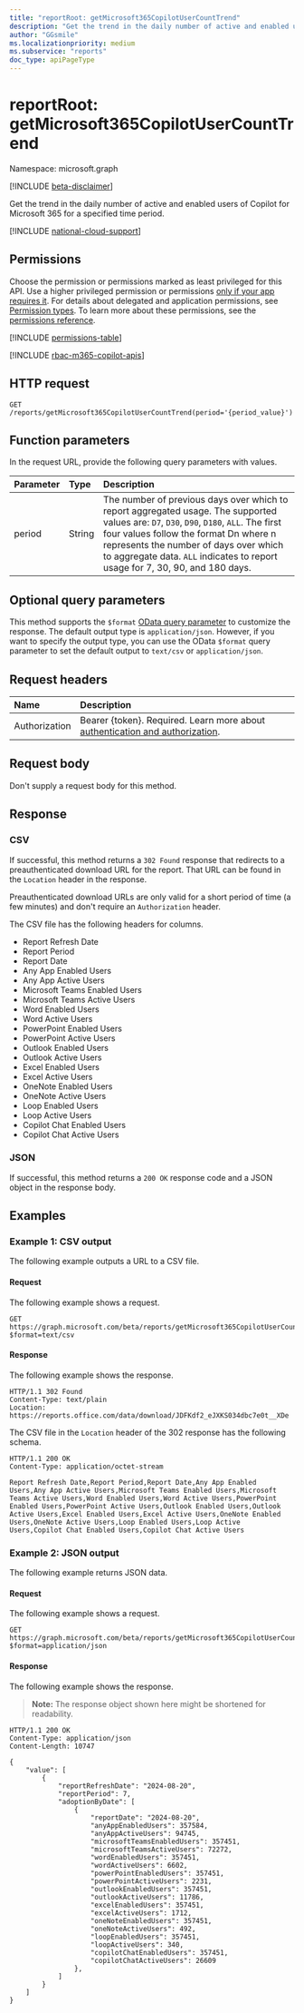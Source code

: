 ```yaml
---
title: "reportRoot: getMicrosoft365CopilotUserCountTrend"
description: "Get the trend in the daily number of active and enabled users of Copilot for Microsoft 365 for a specified time period."
author: "GGsmile"
ms.localizationpriority: medium
ms.subservice: "reports"
doc_type: apiPageType
---
```


# reportRoot: getMicrosoft365CopilotUserCountTrend

Namespace: microsoft.graph

[!INCLUDE [beta-disclaimer](../../includes/beta-disclaimer.md)]

Get the trend in the daily number of active and enabled users of Copilot for Microsoft 365 for a specified time period.

[!INCLUDE [national-cloud-support](../../includes/global-only.md)]

## Permissions

Choose the permission or permissions marked as least privileged for this API. Use a higher privileged permission or permissions [only if your app requires it](/graph/permissions-overview#best-practices-for-using-microsoft-graph-permissions). For details about delegated and application permissions, see [Permission types](/graph/permissions-overview#permission-types). To learn more about these permissions, see the [permissions reference](/graph/permissions-reference).

<!-- {
  "blockType": "permissions",
  "name": "reportroot-getmicrosoft365copilotusercounttrend-permissions"
}
-->
[!INCLUDE [permissions-table](../includes/permissions/reportroot-getmicrosoft365copilotusercounttrend-permissions.md)]

[!INCLUDE [rbac-m365-copilot-apis](../includes/rbac-for-apis/rbac-m365-copilot-apis.md)]

## HTTP request

<!-- {
  "blockType": "ignored"
}
-->
``` http
GET /reports/getMicrosoft365CopilotUserCountTrend(period='{period_value}')
```

## Function parameters
In the request URL, provide the following query parameters with values.

|Parameter|Type|Description|
|:---|:---|:---|
|period|String|The number of previous days over which to report aggregated usage. The supported values are: `D7`, `D30`, `D90`, `D180`, `ALL`. The first four values follow the format Dn where n represents the number of days over which to aggregate data. `ALL` indicates to report usage for 7, 30, 90, and 180 days.|

## Optional query parameters

This method supports the `$format` [OData query parameter](/graph/query-parameters) to customize the response. The default output type is `application/json`. However, if you want to specify the output type, you can use the OData `$format` query parameter to set the default output to `text/csv` or `application/json`.

## Request headers

|Name|Description|
|:---|:---|
|Authorization|Bearer {token}. Required. Learn more about [authentication and authorization](/graph/auth/auth-concepts).|

## Request body

Don't supply a request body for this method.

## Response

### CSV

If successful, this method returns a `302 Found` response that redirects to a preauthenticated download URL for the report. That URL can be found in the `Location` header in the response.

Preauthenticated download URLs are only valid for a short period of time (a few minutes) and don't require an `Authorization` header.

The CSV file has the following headers for columns.

- Report Refresh Date
- Report Period
- Report Date
- Any App Enabled Users
- Any App Active Users
- Microsoft Teams Enabled Users
- Microsoft Teams Active Users
- Word Enabled Users
- Word Active Users
- PowerPoint Enabled Users
- PowerPoint Active Users
- Outlook Enabled Users
- Outlook Active Users
- Excel Enabled Users
- Excel Active Users
- OneNote Enabled Users
- OneNote Active Users
- Loop Enabled Users
- Loop Active Users
- Copilot Chat Enabled Users
- Copilot Chat Active Users

### JSON

If successful, this method returns a `200 OK` response code and a JSON object in the response body.

## Examples

### Example 1: CSV output

The following example outputs a URL to a CSV file.

#### Request

The following example shows a request.
<!-- {
  "blockType": "request",
  "name": "reportroot_getmicrosoft365copilotusercounttrend_csv"
}
-->
``` http
GET https://graph.microsoft.com/beta/reports/getMicrosoft365CopilotUserCountTrend(period='D7')?$format=text/csv
```

#### Response

The following example shows the response.

<!-- { "blockType": "response" } -->
``` http
HTTP/1.1 302 Found
Content-Type: text/plain
Location: https://reports.office.com/data/download/JDFKdf2_eJXKS034dbc7e0t__XDe
```

The CSV file in the `Location` header of the 302 response has the following schema.

<!-- {
  "blockType": "response",
  "truncated": true,
  "@odata.type": "Edm.Stream"
}
-->
```http
HTTP/1.1 200 OK
Content-Type: application/octet-stream

Report Refresh Date,Report Period,Report Date,Any App Enabled Users,Any App Active Users,Microsoft Teams Enabled Users,Microsoft Teams Active Users,Word Enabled Users,Word Active Users,PowerPoint Enabled Users,PowerPoint Active Users,Outlook Enabled Users,Outlook Active Users,Excel Enabled Users,Excel Active Users,OneNote Enabled Users,OneNote Active Users,Loop Enabled Users,Loop Active Users,Copilot Chat Enabled Users,Copilot Chat Active Users
```

### Example 2: JSON output

The following example returns JSON data.

#### Request

The following example shows a request.
<!-- {
  "blockType": "request",
  "name": "reportroot_getmicrosoft365copilotusercounttrend_json"
}
-->
``` http
GET https://graph.microsoft.com/beta/reports/getMicrosoft365CopilotUserCountTrend(period='D7')?$format=application/json
```

#### Response

The following example shows the response.
>**Note:** The response object shown here might be shortened for readability.

<!-- {
  "blockType": "response",
  "truncated": true,
  "@odata.type": "Edm.Stream"
}
-->
```http
HTTP/1.1 200 OK
Content-Type: application/json
Content-Length: 10747

{
    "value": [
        {
            "reportRefreshDate": "2024-08-20",
            "reportPeriod": 7,
            "adoptionByDate": [
                {
                    "reportDate": "2024-08-20",
                    "anyAppEnabledUsers": 357584,
                    "anyAppActiveUsers": 94745,
                    "microsoftTeamsEnabledUsers": 357451,
                    "microsoftTeamsActiveUsers": 72272,
                    "wordEnabledUsers": 357451,
                    "wordActiveUsers": 6602,
                    "powerPointEnabledUsers": 357451,
                    "powerPointActiveUsers": 2231,
                    "outlookEnabledUsers": 357451,
                    "outlookActiveUsers": 11786,
                    "excelEnabledUsers": 357451,
                    "excelActiveUsers": 1712,
                    "oneNoteEnabledUsers": 357451,
                    "oneNoteActiveUsers": 492,
                    "loopEnabledUsers": 357451,
                    "loopActiveUsers": 340,
                    "copilotChatEnabledUsers": 357451,
                    "copilotChatActiveUsers": 26609
                },
            ]
        }
    ]
}
```
